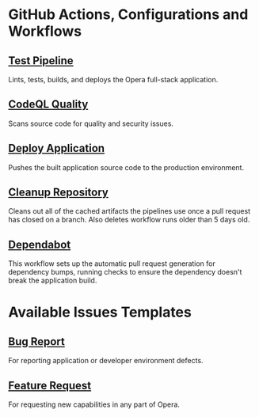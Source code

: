 # GitHub Actions, Configurations and Workflows

## [Test Pipeline](./test-pipeline.yml)

Lints, tests, builds, and deploys the Opera full-stack application.

## [CodeQL Quality](./codeql.yml)

Scans source code for quality and security issues.

## [Deploy Application](./deploy-application.yml)

Pushes the built application source code to the production environment.

## [Cleanup Repository](./cleanup-repository.yml)

Cleans out all of the cached artifacts the pipelines use once a pull request has closed on a branch. Also deletes workflow runs older than 5 days old.

## [Dependabot](../dependabot.yml)

This workflow sets up the automatic pull request generation for dependency bumps, running checks to ensure the dependency doesn't break the application build.

# Available Issues Templates

## [Bug Report](../ISSUE_TEMPLATE/bug_report.md)

For reporting application or developer environment defects.

## [Feature Request](../ISSUE_TEMPLATE/feature_request.md)

For requesting new capabilities in any part of Opera.
